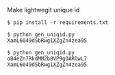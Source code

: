 Make lightwegit unique id

```
$ pip install -r requirements.txt

$ python gen_uniqid.py
XamL6049d5bRwg1XZgZn4zea95

$ python gen_uniqid.py
oB4eZn7RkdMM2b8VP9gOARlwL7
XamL6049d5bRwg1XZgZn4zea95
```
